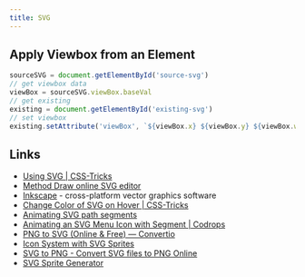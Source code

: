 ```yaml
---
title: SVG
---
```


## Apply Viewbox from an Element

```js
sourceSVG = document.getElementById('source-svg')
// get viewbox data
viewBox = sourceSVG.viewBox.baseVal
// get existing
existing = document.getElementById('existing-svg')
// set viewbox
existing.setAttribute('viewBox', `${viewBox.x} ${viewBox.y} ${viewBox.width} ${viewBox.height}`)
```

## Links

- [Using SVG | CSS-Tricks](https://css-tricks.com/using-svg/)
- [Method Draw online SVG editor](https://editor.method.ac/)
- [Inkscape](https://inkscape.org/) - cross-platform vector graphics software
- [Change Color of SVG on Hover | CSS-Tricks](https://css-tricks.com/change-color-of-svg-on-hover/)
- [Animating SVG path segments](http://lmgonzalves.github.io/2015/10/26/animating-svg-path-segments/)
- [Animating an SVG Menu Icon with Segment | Codrops](http://tympanus.net/codrops/2015/11/12/animating-svg-menu-icon-segment/)
- [PNG to SVG (Online & Free) — Convertio](https://convertio.co/png-svg/)
- [Icon System with SVG Sprites](https://css-tricks.com/svg-sprites-use-better-icon-fonts/)
- [SVG to PNG - Convert SVG files to PNG Online](https://svgtopng.com)
- [SVG Sprite Generator](https://svgsprit.es/)
